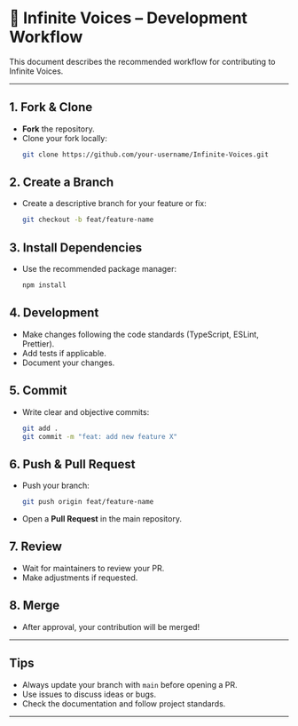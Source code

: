 # 🔄 Infinite Voices – Development Workflow

This document describes the recommended workflow for contributing to Infinite Voices.

---

## 1. Fork & Clone

- **Fork** the repository.
- Clone your fork locally:
    ```bash
    git clone https://github.com/your-username/Infinite-Voices.git
    ```

## 2. Create a Branch

- Create a descriptive branch for your feature or fix:
    ```bash
    git checkout -b feat/feature-name
    ```

## 3. Install Dependencies

- Use the recommended package manager:
    ```bash
    npm install
    ```

## 4. Development

- Make changes following the code standards (TypeScript, ESLint, Prettier).
- Add tests if applicable.
- Document your changes.

## 5. Commit

- Write clear and objective commits:
    ```bash
    git add .
    git commit -m "feat: add new feature X"
    ```

## 6. Push & Pull Request

- Push your branch:
    ```bash
    git push origin feat/feature-name
    ```
- Open a **Pull Request** in the main repository.

## 7. Review

- Wait for maintainers to review your PR.
- Make adjustments if requested.

## 8. Merge

- After approval, your contribution will be merged!

---

## Tips

- Always update your branch with `main` before opening a PR.
- Use issues to discuss ideas or bugs.
- Check the documentation and follow project standards.

---
